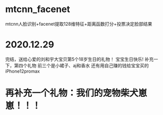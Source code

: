 # mtcnn_facenet
mtcnn人脸识别+facenet提取128维特征+距离函数打分+投票决定脸部结果

# 2020.12.29
完结，送给心爱的刘和宇大宝贝第5个18岁生日的礼物！
宝宝生日快乐!
补充一下，第四个礼物
前三个是小裙子、aj和香水
还有用自己赚的钱给宝宝买的iPhone12promax
# 再补充一个礼物：我们的宠物柴犬崽崽！！！
